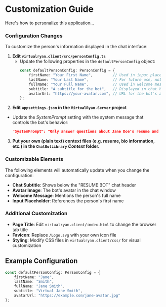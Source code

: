 # Customization Guide
Here's how to personalize this application...

### Configuration Changes
To customize the person's information displayed in the chat interface:

1. **Edit `virtualryan.client/src/personConfig.ts`**
   - Update the following properties in the `defaultPersonConfig` object:
     ```typescript
     const defaultPersonConfig: PersonConfig = {
         firstName: "Your First Name",         // Used in input placeholder
         lastName: "Your Last Name",           // For future use, not displayed
         fullName: "Your Full Name",           // Used in welcome message
         subtitle: "A subtitle for the bot",   // Displayed in chat header
         avatarUrl: "https://your-avatar.com", // URL for the bot's avatar image
     };
     ```
2. **Edit `appsettings.json` in the `VirtualRyan.Server` project**
  - Update the _SystemPrompt_ setting with the system message that controls the bot's behavior:
     ```json
     "SystemPrompt": "Only answer questions about Jane Doe's resume and the provided context with her background, skills, and experience."
     ```
3. **Put your own (plain text) context files (e.g. resume, bio information, etc.) in the `ChatBotLibrary` _Context_ folder.**
 
### Customizable Elements
The following elements will automatically update when you change the configuration:
- **Chat Subtitle**: Shows below the "RESUME BOT" chat header
- **Avatar Image**: The bot's avatar in the chat window
- **Welcome Message**: Mentions the person's full name
- **Input Placeholder**: References the person's first name

### Additional Customization
- **Page Title**: Edit `virtualryan.client/index.html` to change the browser tab title
- **Favicon**: Replace `/Logo.svg` with your own icon file
- **Styling**: Modify CSS files in `virtualryan.client/css/` for visual customization

## Example Configuration
```typescript
const defaultPersonConfig: PersonConfig = {
    firstName: "Jane",
    lastName: "Smith", 
    fullName: "Jane Smith",
    subtitle: "Virtual Jane Smith",
    avatarUrl: "https://example.com/jane-avatar.jpg"
};
```
